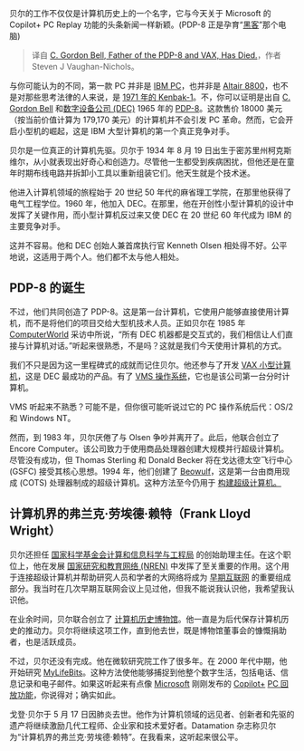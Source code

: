 
<!--
title: PDP-8 和 VAX 之父 C. Gordon Bell 去世
cover: https://cdn.thenewstack.io/media/2024/05/b08f4708-1280px-gordon_bell.jpg
-->

贝尔的工作不仅仅是计算机历史上的一个名字，它与今天关于 Microsoft 的 Copilot+ PC Replay 功能的头条新闻一样新颖。(PDP-8 正是孕育“[黑客](https://book.douban.com/subject/6860890/)”那个电脑)

> 译自 [C. Gordon Bell, Father of the PDP-8 and VAX, Has Died.](https://thenewstack.io/c-gordon-bell-father-of-the-pdp-8-and-vax-has-died/)，作者 Steven J Vaughan-Nichols。

与你可能认为的不同，第一款 PC 并非是 [IBM PC](https://www.computerhistory.org/revolution/personal-computers/17/301)，也并非是 [Altair 8800](https://americanhistory.si.edu/collections/nmah_334396)，也不是对那些思考法律的人来说，是 [1971 年的 Kenbak-1](https://www.computerhistory.org/revolution/personal-computers/17/297#:~:text=Judges%20settled%20on%20John%20Blankenbaker's,on%20a%20single%20circuit%20board.)。不，你可以证明是出自 [C. Gordon Bell](https://www.nytimes.com/2024/05/21/technology/c-gordon-bell-dead.html) 和[数字设备公司 (DEC)](https://www.britannica.com/money/Digital-Equipment-Corporation) 1965 年的 [PDP-8](https://www.computerhistory.org/revolution/minicomputers/11/331)。这款售价 18000 美元（按当前价值计算为 179,170 美元）的计算机并不会引发 PC 革命。然而，它会开启小型机的崛起，这是 IBM 大型计算机的第一个真正竞争对手。

贝尔是一位真正的计算机先驱。贝尔于 1934 年 8 月 19 日出生于密苏里州柯克斯维尔，从小就表现出好奇心和创造力。尽管他一生都受到疾病困扰，但他还是在童年时期布线电路并拆卸小工具以重新组装它们。他天生就是个技术迷。

他进入计算机领域的旅程始于 20 世纪 50 年代的麻省理工学院，在那里他获得了电气工程学位。1960 年，他加入 DEC。在那里，他在开创性小型计算机的设计中发挥了关键作用，而小型计算机反过来又使 DEC 在 20 世纪 60 年代成为 IBM 的主要竞争对手。

这并不容易。他和 DEC 创始人兼首席执行官 Kenneth Olsen 相处得不好。公平地说，这适用于两个人。他们都不太与他人相处。

## PDP-8 的诞生

不过，他们共同创造了 PDP-8。这是第一台计算机，它使用户能够直接使用计算机，而不是将他们的项目交给大型机技术人员。正如贝尔在 1985 年 [ComputerWorld](https://www.computerworld.com/) 采访中所说，“所有 DEC 机器都是交互式的，我们相信让人们直接与计算机对话。”听起来很熟悉，不是吗？这就是我们今天使用计算机的方式。

我们不只是因为这一里程碑式的成就而记住贝尔。他还参与了开发 [VAX 小型计算机](https://arstechnica.com/gadgets/2023/10/long-gone-dec-is-still-powering-the-world-of-computing/)，这是 DEC 最成功的产品。有了 [VMS 操作系统](https://vmssoftware.com/)，它也是该公司第一台分时计算机。

VMS 听起来不熟悉？可能不是，但你很可能听说过它的 PC 操作系统后代：OS/2 和 Windows NT。

然而，到 1983 年，贝尔厌倦了与 Olsen 争吵并离开了。此后，他联合创立了 Encore Computer。该公司致力于使用商品处理器创建大规模并行超级计算机。尽管没有成功，但 Thomas Sterling 和 Donald Becker 将在戈达德太空飞行中心 (GSFC) 接受其核心思想。1994 年，他们创建了 [Beowulf](https://www.spacefoundation.org/space_technology_hal/beowulf-computing-cluster/)，这是第一台由商用现成 (COTS) 处理器制成的超级计算机。这种方法至今仍用于 [构建超级计算机。](https://thenewstack.io/top500-chinas-supercomputing-silence-aggravates-tech-cold-war-with-u-s/)

## 计算机界的弗兰克·劳埃德·赖特（Frank Lloyd Wright）

贝尔还担任 [国家科学基金会计算和信息科学与工程局](https://new.nsf.gov/cise) 的创始助理主任。在这个职位上，他在发展 [国家研究和教育网络 (NREN)](https://en.wikipedia.org/wiki/National_research_and_education_network) 中发挥了至关重要的作用。这个用于连接超级计算机并帮助研究人员和学者的大网络将成为 [早期互联网](https://thenewstack.io/vint-cerfs-mission-to-bring-the-internet-to-outer-space/) 的重要组成部分。我当时在几次早期互联网会议上见过他，但我不能说我认识他，我希望我认识他。

在业余时间，贝尔联合创立了 [计算机历史博物馆](https://thenewstack.io/how-they-made-films-with-computers-in-1963/)。他一直是为后代保存计算机历史的推动力。贝尔将继续这项工作，直到他去世，既是博物馆董事会的慷慨捐助者，也是活跃成员。

不过，贝尔还没有完成。他在微软研究院工作了很多年。在 2000 年代中期，他开始研究 [MyLifeBits](https://www.microsoft.com/en-us/research/project/mylifebits/)。这种方法使他能够捕捉到他整个数字生活，包括电话、信息记录和电子邮件。如果这听起来有点像 [Microsoft](https://news.microsoft.com/?utm_content=inline+mention) 刚刚发布的 [Copilot+](https://blogs.microsoft.com/blog/2024/05/20/introducing-copilot-pcs/) [PC 回放功能](https://blogs.microsoft.com/blog/2024/05/20/introducing-copilot-pcs/)，你说得对；确实如此。

戈登·贝尔于 5 月 17 日因肺炎去世。他作为计算机领域的远见者、创新者和先驱的遗产将继续激励几代工程师、企业家和技术爱好者。Datamation 杂志称贝尔为“计算机界的弗兰克·劳埃德·赖特”。在我看来，这听起来很公平。
